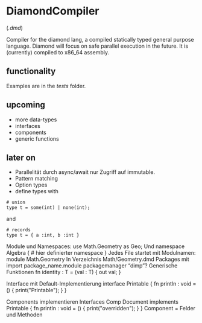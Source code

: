 # DiamondCompiler
(*.dmd*)

Compiler for the diamond lang, a compiled statically typed general purpose language.
Diamond will focus on safe parallel execution in the future. 
It is (currently) compiled to x86_64 assembly.


## functionality 

Examples are in the *tests* folder.

## upcoming

* more data-types
* interfaces 
* components
* generic functions

## later on

* Parallelität durch async/await nur Zugriff auf immutable.
* Pattern matching
* Option types
* define types with 
```diamond
# union
type t = some(int) | none(int);
```
and 
```diamond
# records
type t = { a :int, b :int } 
```
Module und Namespaces:
    use Math.Geometry as Geo;
Und
    namespace Algebra {
        # hier definierter namespace
    }
Jedes File startet mit Modulnamen:
    module Math.Geometry
In Verzeichnis Math/Geometry.dmd
Packages mit 
import package_name.module
packagemanager “dimp”?
Generische Funktionen
fn identity<T> : T = (val : T) {
    out val;
}

Interface mit Default-Implementierung
interface Printable {
    fn println : void = () {
        print("Printable");
    }
}

Components implementieren Interfaces
Comp Document implements Printable {
    fn println : void = () {
        print("overridden");
    }
}
Component = Felder und Methoden

